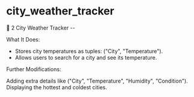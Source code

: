 # city_weather_tracker

📌 2️ City Weather Tracker --

What It Does:

- Stores city temperatures as tuples: ("City", "Temperature").
- Allows users to search for a city and see its temperature.

Further Modifications:

Adding extra details like ("City", "Temperature", "Humidity", "Condition").
Displaying the hottest and coldest cities.

